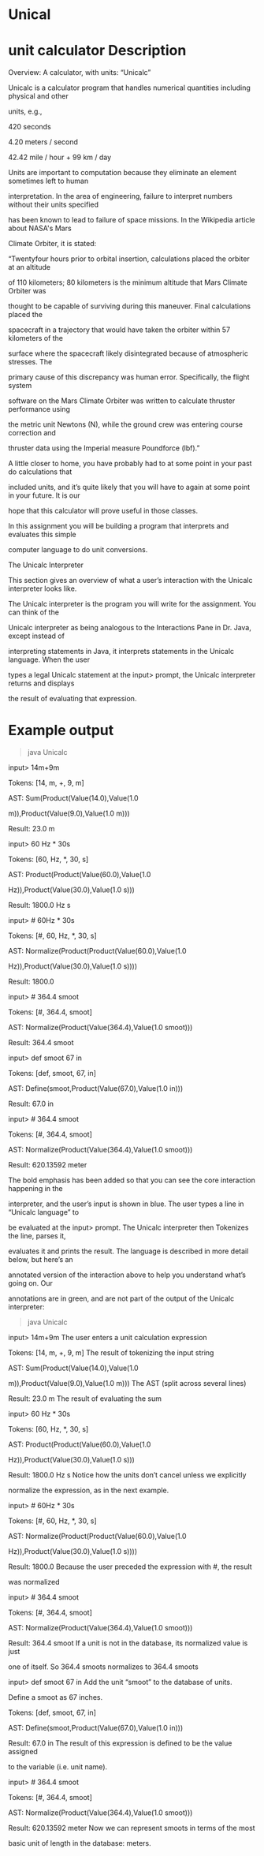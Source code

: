 Unical
======

 unit calculator
Description
=================================================================================================================
Overview: A calculator, with units: “Unicalc”

Unicalc is a calculator program that handles numerical quantities including physical and other

units, e.g.,

420 seconds

4.20 meters / second

42.42 mile / hour + 99 km / day

Units are important to computation because they eliminate an element sometimes left to human

interpretation. In the area of engineering, failure to interpret numbers without their units specified

has been known to lead to failure of space missions. In the Wikipedia article about NASA's Mars

Climate Orbiter, it is stated:

“Twenty­four hours prior to orbital insertion, calculations placed the orbiter at an altitude

of 110 kilometers; 80 kilometers is the minimum altitude that Mars Climate Orbiter was

thought to be capable of surviving during this maneuver. Final calculations placed the

spacecraft in a trajectory that would have taken the orbiter within 57 kilometers of the

surface where the spacecraft likely disintegrated because of atmospheric stresses. The

primary cause of this discrepancy was human error. Specifically, the flight system

software on the Mars Climate Orbiter was written to calculate thruster performance using

the metric unit Newtons (N), while the ground crew was entering course correction and

thruster data using the Imperial measure Pound­force (lbf).”

A little closer to home, you have probably had to at some point in your past do calculations that

included units, and it’s quite likely that you will have to again at some point in your future. It is our

hope that this calculator will prove useful in those classes.

In this assignment you will be building a program that interprets and evaluates this simple

computer language to do unit conversions.

The Unicalc Interpreter

This section gives an overview of what a user’s interaction with the Unicalc interpreter looks like.

The Unicalc interpreter is the program you will write for the assignment. You can think of the

Unicalc interpreter as being analogous to the Interactions Pane in Dr. Java, except instead of

interpreting statements in Java, it interprets statements in the Unicalc language. When the user

types a legal Unicalc statement at the input> prompt, the Unicalc interpreter returns and displays

the result of evaluating that expression.

Example output
=================================================================================================================

> java Unicalc

input> 14m+9m

Tokens: [14, m, +, 9, m]

AST: Sum(Product(Value(14.0),Value(1.0

m)),Product(Value(9.0),Value(1.0 m)))

Result: 23.0 m

input> 60 Hz * 30s

Tokens: [60, Hz, *, 30, s]

AST: Product(Product(Value(60.0),Value(1.0

Hz)),Product(Value(30.0),Value(1.0 s)))

Result: 1800.0 Hz s

input> # 60Hz * 30s

Tokens: [#, 60, Hz, *, 30, s]

AST: Normalize(Product(Product(Value(60.0),Value(1.0

Hz)),Product(Value(30.0),Value(1.0 s))))

Result: 1800.0

input> # 364.4 smoot

Tokens: [#, 364.4, smoot]

AST: Normalize(Product(Value(364.4),Value(1.0 smoot)))

Result: 364.4 smoot

input> def smoot 67 in

Tokens: [def, smoot, 67, in]

AST: Define(smoot,Product(Value(67.0),Value(1.0 in)))

Result: 67.0 in

input> # 364.4 smoot

Tokens: [#, 364.4, smoot]

AST: Normalize(Product(Value(364.4),Value(1.0 smoot)))

Result: 620.13592 meter

The bold emphasis has been added so that you can see the core interaction happening in the

interpreter, and the user’s input is shown in blue. The user types a line in “Unicalc language” to

be evaluated at the input> prompt. The Unicalc interpreter then Tokenizes the line, parses it,

evaluates it and prints the result. The language is described in more detail below, but here’s an

annotated version of the interaction above to help you understand what’s going on. Our

annotations are in green, and are not part of the output of the Unicalc interpreter:

> java Unicalc

input> 14m+9m The user enters a unit calculation expression

Tokens: [14, m, +, 9, m] The result of tokenizing the input string

AST: Sum(Product(Value(14.0),Value(1.0

m)),Product(Value(9.0),Value(1.0 m))) The AST (split across several lines)

Result: 23.0 m The result of evaluating the sum

input> 60 Hz * 30s

Tokens: [60, Hz, *, 30, s]

AST: Product(Product(Value(60.0),Value(1.0

Hz)),Product(Value(30.0),Value(1.0 s)))

Result: 1800.0 Hz s Notice how the units don’t cancel unless we explicitly

normalize the expression, as in the next example.

input> # 60Hz * 30s

Tokens: [#, 60, Hz, *, 30, s]

AST: Normalize(Product(Product(Value(60.0),Value(1.0

Hz)),Product(Value(30.0),Value(1.0 s))))

Result: 1800.0 Because the user preceded the expression with #, the result

was normalized

input> # 364.4 smoot

Tokens: [#, 364.4, smoot]

AST: Normalize(Product(Value(364.4),Value(1.0 smoot)))

Result: 364.4 smoot If a unit is not in the database, its normalized value is just

one of itself. So 364.4 smoots normalizes to 364.4 smoots

input> def smoot 67 in Add the unit “smoot” to the database of units.

Define a smoot as 67 inches.

Tokens: [def, smoot, 67, in]

AST: Define(smoot,Product(Value(67.0),Value(1.0 in)))

Result: 67.0 in The result of this expression is defined to be the value assigned

to the variable (i.e. unit name).

input> # 364.4 smoot

Tokens: [#, 364.4, smoot]

AST: Normalize(Product(Value(364.4),Value(1.0 smoot)))

Result: 620.13592 meter Now we can represent smoots in terms of the most

basic unit of length in the database: meters.
